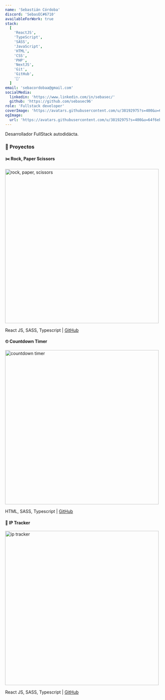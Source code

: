 ```yaml
---
name: 'Sebastián Córdoba'
discord: 'SebasEC#6710'
availableForWork: true
stack:
  [
    'ReactJS',
    'TypeScript',
    'SASS',
    'JavaScript',
    'HTML',
    'CSS',
    'PHP',
    'NextJS',
    'Git',
    'GitHub',
    '🧉'
  ]
email: 'sebacordobaa@gmail.com'
socialMedia:
  linkedin: 'https://www.linkedin.com/in/sebasec/'
  github: 'https://github.com/sebasec96'
role: 'Fullstack developer'
coverImage: 'https://avatars.githubusercontent.com/u/38192975?s=400&u=64f6ebf9ede1681e33e8ad98dfda633fae53cf33&v=4'
ogImage:
  url: 'https://avatars.githubusercontent.com/u/38192975?s=400&u=64f6ebf9ede1681e33e8ad98dfda633fae53cf33&v=4'
---
```


Desarrollador FullStack autodidácta.

### 🚀 Proyectos

#### &#x2702;&#xFE0F; Rock, Paper Scissors

<a href="https://rock-paper-scissors-sebasec.vercel.app/" target="_blank">
  <img alt="rock, paper, scissors" src="https://res.cloudinary.com/sebasec/image/upload/v1617927786/rock-paper-scissors_fgdzdq.png" width="500px" style="cursor: pointer;">
</a>

React JS, SASS, Typescript |
<a href="https://github.com/SebasEC96/rock-paper-scissors" target="_blank">GitHub</a>

#### ⏲ Countdown Timer

<a href="https://launch-countdown-timer-sebasec.vercel.app/" target="_blank">
  <img alt="countdown timer" src="https://res.cloudinary.com/sebasec/image/upload/v1617928072/countdown-timer_ctkkxs.png" width="500px" style="cursor: pointer;">
</a>

HTML, SASS, Typescript |
<a href="https://github.com/SebasEC96/launch-countdown-timer" target="_blank">GitHub</a>

#### 📍 IP Tracker

<a href="https://ip-tracker-sebasec.vercel.app/" target="_blank">
  <img alt="ip tracker" src="https://res.cloudinary.com/sebasec/image/upload/v1617928310/ip-tracker_eap7v7.png" width="500px" style="cursor: pointer;">
</a>

React JS, SASS, Typescript |
<a href="https://github.com/SebasEC96/ip-tracker" target="_blank">GitHub</a>

